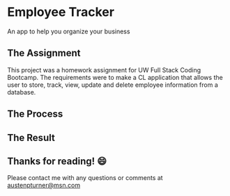# Employee Tracker
An app to help you organize your business

## The Assignment
This project was a homework assignment for UW Full Stack Coding Bootcamp. The requirements were to make a CL application that allows the user to store, track, view, update and delete employee information from a database. 

## The Process

## The Result

## Thanks for reading! :smile:
Please contact me with any questions or comments at austenpturner@msn.com
